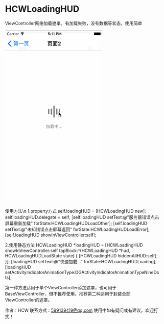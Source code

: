 # HCWLoadingHUD
ViewController网络加载遮罩，有加载失败，没有数据等状态。使用简单

![image](https://github.com/huangchangweng/HCWLoadingHUD/blob/master/HCWLoadingHUD.gif)

使用方法\n
1.property方式
    self.loadingHUD = [HCWLoadingHUD new];
    self.loadingHUD.delegate = self;
    [self.loadingHUD setText:@"服务器错误点击屏幕重新加载" forState:HCWLoadingHUDLoadOther];
    [self.loadingHUD setText:@"未知错误点击屏幕返回" forState:HCWLoadingHUDLoadError];
    [self.loadingHUD showInViewController:self];
  
2.使用静态方法
    HCWLoadingHUD *loadingHUD = [HCWLoadingHUD showInViewController:self tapBlock:^(HCWLoadingHUD *hud, HCWLoadingHUDLoadState state) {
        [HCWLoadingHUD hiddenAllHUD:self];
    }];
    [loadingHUD setText:@"快速加载..." forState:HCWLoadingHUDLoading];
    [loadingHUD setActivityIndicatorAnimationType:DGActivityIndicatorAnimationTypeNineDots];
    
第一种方法适用于单个ViewController添加遮罩，也可用于BaseViewController，但不推荐使用。推荐第二种适用于封装全部ViewController的遮罩。

作者：HCW
联系方式：599139419@qq.com
使用中如有疑问或有建议，欢迎打扰！

